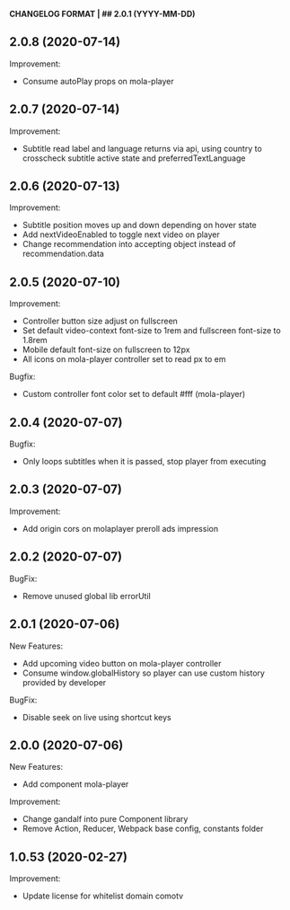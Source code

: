 **CHANGELOG FORMAT | ## 2.0.1 (YYYY-MM-DD)**

## 2.0.8 (2020-07-14)
Improvement:
  - Consume autoPlay props on mola-player

## 2.0.7 (2020-07-14)
Improvement:
  - Subtitle read label and language returns via api, using country to crosscheck subtitle active state and preferredTextLanguage

## 2.0.6 (2020-07-13)
Improvement:
  - Subtitle position moves up and down depending on hover state
  - Add nextVideoEnabled to toggle next video on player
  - Change recommendation into accepting object instead of recommendation.data

## 2.0.5 (2020-07-10)
Improvement:
  - Controller button size adjust on fullscreen
  - Set default video-context font-size to 1rem and fullscreen font-size to 1.8rem
  - Mobile default font-size on fullscreen to 12px
  - All icons on mola-player controller set to read px to em

Bugfix:
  - Custom controller font color set to default #fff (mola-player)

## 2.0.4 (2020-07-07)
Bugfix:
  - Only loops subtitles when it is passed, stop player from executing

## 2.0.3 (2020-07-07)
Improvement:
  - Add origin cors on molaplayer preroll ads impression

## 2.0.2 (2020-07-07)
BugFix:
  - Remove unused global lib errorUtil

## 2.0.1 (2020-07-06)
New Features:
  - Add upcoming video button on mola-player controller
  - Consume window.globalHistory so player can use custom history provided by developer

BugFix:
  - Disable seek on live using shortcut keys

## 2.0.0 (2020-07-06)
New Features:
  - Add component mola-player

Improvement:
  - Change gandalf into pure Component library
  - Remove Action, Reducer, Webpack base config, constants folder

## 1.0.53 (2020-02-27)
Improvement:
  - Update license for whitelist domain comotv